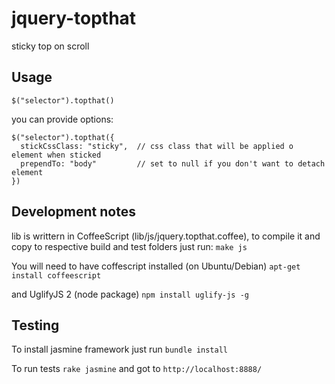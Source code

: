 jquery-topthat
==============

sticky top on scroll

Usage
----------------------------

``` $("selector").topthat() ```

you can provide options:

``` 
$("selector").topthat({
  stickCssClass: "sticky",  // css class that will be applied o element when sticked
  prependTo: "body"         // set to null if you don't want to detach element
}) 
```

Development notes
----------------------------


lib is writtern in CoffeeScript (lib/js/jquery.topthat.coffee), to compile it and copy to respective build and test folders just run:
``` make js ```

You will need to have coffescript installed
(on Ubuntu/Debian)
``` apt-get install coffeescript ```

and UglifyJS 2 (node package)
``` npm install uglify-js -g ```


Testing
----------------------------

To install jasmine framework just run ``` bundle install ```

To run tests ``` rake jasmine ``` and got to ``` http://localhost:8888/ ``` 

